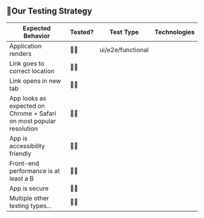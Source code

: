 ## 🧪Our Testing Strategy

| Expected Behavior                                                   | Tested? | Test Type         | Technologies |
| ------------------------------------------------------------------- | ------- | ----------------- | ------------ |
| Application renders                                                 | 🙅‍♂️      | ui/e2e/functional |              |
| Link goes to correct location                                       | 🙅‍♂️      |                   |              |
| Link opens in new tab                                               | 🙅‍♂️      |                   |              |
| App looks as expected on Chrome + Safari on most popular resolution | 🙅‍♂️      |                   |              |
| App is accessibility friendly                                       | 🙅‍♂️      |                   |              |
| Front-end performance is at least a B                               | 🙅‍♂️      |                   |              |
| App is secure                                                       | 🙅‍♂️      |                   |              |
| Multiple other testing types...                                     | 🙅‍♂️      |                   |              |
